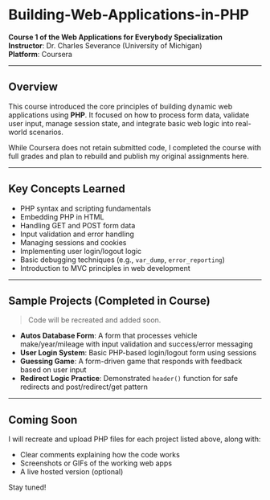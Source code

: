 # Building-Web-Applications-in-PHP
**Course 1 of the Web Applications for Everybody Specialization**  
**Instructor**: Dr. Charles Severance (University of Michigan)  
**Platform**: Coursera

---

## Overview

This course introduced the core principles of building dynamic web applications using **PHP**. It focused on how to process form data, validate user input, manage session state, and integrate basic web logic into real-world scenarios.

While Coursera does not retain submitted code, I completed the course with full grades and plan to rebuild and publish my original assignments here.

---

## Key Concepts Learned

- PHP syntax and scripting fundamentals
- Embedding PHP in HTML
- Handling GET and POST form data
- Input validation and error handling
- Managing sessions and cookies
- Implementing user login/logout logic
- Basic debugging techniques (e.g., `var_dump`, `error_reporting`)
- Introduction to MVC principles in web development

---

## Sample Projects (Completed in Course)

> Code will be recreated and added soon.

- **Autos Database Form**: A form that processes vehicle make/year/mileage with input validation and success/error messaging
- **User Login System**: Basic PHP-based login/logout form using sessions
- **Guessing Game**: A form-driven game that responds with feedback based on user input
- **Redirect Logic Practice**: Demonstrated `header()` function for safe redirects and post/redirect/get pattern

---

## Coming Soon

I will recreate and upload PHP files for each project listed above, along with:
- Clear comments explaining how the code works
- Screenshots or GIFs of the working web apps
- A live hosted version (optional)

Stay tuned!
